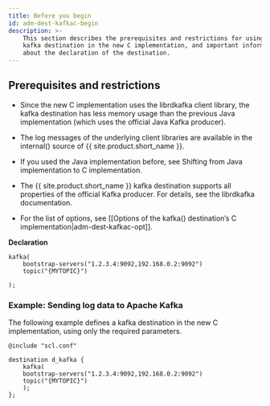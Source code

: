 ```yaml
---
title: Before you begin
id: adm-dest-kafkac-begin
description: >-
    This section describes the prerequisites and restrictions for using the
    kafka destination in the new C implementation, and important information
    about the declaration of the destination.
---
```


## Prerequisites and restrictions

- Since the new C implementation uses the librdkafka client library,
    the kafka destination has less memory usage than the previous Java
    implementation (which uses the official Java Kafka producer).

- The log messages of the underlying client libraries are available in
    the internal() source of {{ site.product.short_name }}.

- If you used the Java implementation before, see
    Shifting from Java implementation to C implementation.

- The {{ site.product.short_name }} kafka destination supports all properties of the
    official Kafka producer. For details, see the librdkafka documentation.

- For the list of options, see
    [[Options of the kafka() destination&#8217;s C implementation|adm-dest-kafkac-opt]].

**Declaration**

```config
kafka(
    bootstrap-servers("1.2.3.4:9092,192.168.0.2:9092")
    topic("{MYTOPIC}")

);
```

### Example: Sending log data to Apache Kafka

The following example defines a kafka destination in the new C
implementation, using only the required parameters.

```config
@include "scl.conf"

destination d_kafka {
    kafka(
    bootstrap-servers("1.2.3.4:9092,192.168.0.2:9092")
    topic("{MYTOPIC}")
    );
};
```
